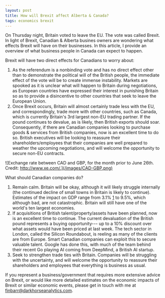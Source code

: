 ```yaml
---
layout: post
title: How will Brexit affect Alberta & Canada?
tags: economics brexit
---
```


On Thursday night, Britain voted to leave the EU. The vote was called Brexit.
In light of Brexit, Canadian & Alberta busines owners are wondering what
effects Brexit will have on their businesses. In this article, I provide an
overview of what business people in Canada can expect to happen. 

Brexit will have two direct effects for Canadians to worry about: 

1. As the referendum is a nonbinding vote and has no direct effect other than to
   demonstrate the political will of the British people, the immediate effect
   of the vote will be to create immense instability. Markets are spooked
   as it is unclear what will happen to Britain during negotiations, as
   European countries have expressed their interest in punishing Britain so as
   to provide a disincentive to other countries that seek to leave the European
   Union.
2. Once Brexit occurs, Britain will almost certainly trade less with the EU,
   and correspondingly, trade more with other countries, such as Canada, which
   is currently Britain's 3rd largest non-EU trading partner. If the pound
   continues to devalue, as is likely, then British exports should soar. 
   Consequently, if there are Canadian companies looking to purchase goods &
   services from British companies, now is an excellent time to do so. British
   executives will be looking to reassure their shareholders/employees that
   their companies are well prepared to weather the upcoming negotiations, and
   will welcome the opportunity to secure non-EU contracts.

![Exchange rate between CAD and GBP, for the month prior to June 26th. Credit: http://www.xe.com/.](/images/CAD-GBP.png) 

What should Canadian companies do?

1. Remain calm. Britain will be okay, although it will likely struggle
   internally (the continued decline of small towns in Britain is likely to
   continue). Estimates of the impact on GDP range from 3.1% [1] to 9.5%, which
   although bad, are not catastrophic. Britain will still have one of the
   world's ten largest economies. 
2. If acquisitions of British talent/property/assets have been planned, now is
   an excellent time to continue. The current devaluation of the British pound
   represents a buying opportunity--- up to a 10% discount over what assets
   would have been priced at last week. The tech sector in London, called the
   Silicon Roundabout, is reeling as many of the clients are from Europe. Smart
   Canadian companies can exploit this to secure valuable talent. Google has
   done this, with much of the team behind their recent Go playing AI coming
   from DeepMind, a British AI startup. 
3. Seek to strengthen trade ties with Britain.  Companies will be struggling
   with the uncertainty, and will welcome the opportunity to reassure their
   shareholders and employees that everything is business as usual.

If you represent a business/government that requires more extensive advice on
Brexit, or would like more detailed estimates on the economic impacts of Brexit
or similar economic events, please get in touch with me at
[finbarr@darkhorseanalytics.com](mailto:finbarr@darkhorseanalytics.com).

[1]: http://cep.lse.ac.uk/pubs/download/EA022.pdf
[2]: http://cep.lse.ac.uk/pubs/download/brexit02.pdf

